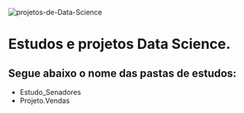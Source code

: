 
![projetos-de-Data-Science](https://user-images.githubusercontent.com/90196377/138764086-a3169bc6-2243-4872-8cde-c07b6e412a27.jpg)


# **Estudos e projetos Data Science.**
## Segue abaixo o nome das pastas de estudos:
- Estudo_Senadores
- Projeto.Vendas

